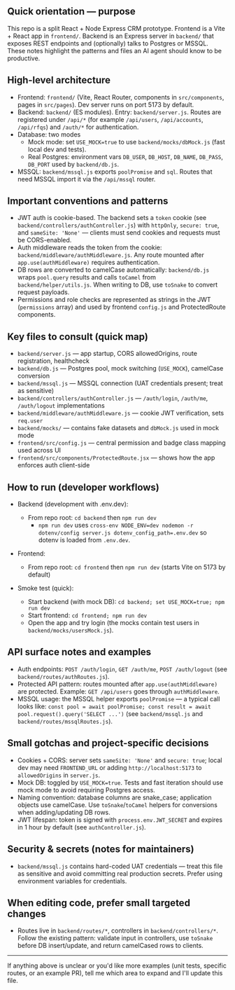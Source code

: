 ## Quick orientation — purpose

This repo is a split React + Node Express CRM prototype. Frontend is a Vite + React app in `frontend/`. Backend is an Express server in `backend/` that exposes REST endpoints and (optionally) talks to Postgres or MSSQL. These notes highlight the patterns and files an AI agent should know to be productive.

## High-level architecture

- Frontend: `frontend/` (Vite, React Router, components in `src/components`, pages in `src/pages`). Dev server runs on port 5173 by default.
- Backend: `backend/` (ES modules). Entry: `backend/server.js`. Routes are registered under `/api/*` (for example `/api/users`, `/api/accounts`, `/api/rfqs`) and `/auth/*` for authentication.
- Database: two modes
    - Mock mode: set `USE_MOCK=true` to use `backend/mocks/dbMock.js` (fast local dev and tests).
    - Real Postgres: environment vars `DB_USER`, `DB_HOST`, `DB_NAME`, `DB_PASS`, `DB_PORT` used by `backend/db.js`.
- MSSQL: `backend/mssql.js` exports `poolPromise` and `sql`. Routes that need MSSQL import it via the `/api/mssql` router.

## Important conventions and patterns

- JWT auth is cookie-based. The backend sets a `token` cookie (see `backend/controllers/authController.js`) with `httpOnly`, `secure: true`, and `sameSite: 'None'` — clients must send cookies and requests must be CORS-enabled.
- Auth middleware reads the token from the cookie: `backend/middleware/authMiddleware.js`. Any route mounted after `app.use(authMiddleware)` requires authentication.
- DB rows are converted to camelCase automatically: `backend/db.js` wraps `pool.query` results and calls `toCamel` from `backend/helper/utils.js`. When writing to DB, use `toSnake` to convert request payloads.
- Permissions and role checks are represented as strings in the JWT (`permissions` array) and used by frontend `config.js` and ProtectedRoute components.

## Key files to consult (quick map)

- `backend/server.js` — app startup, CORS allowedOrigins, route registration, healthcheck
- `backend/db.js` — Postgres pool, mock switching (`USE_MOCK`), camelCase conversion
- `backend/mssql.js` — MSSQL connection (UAT credentials present; treat as sensitive)
- `backend/controllers/authController.js` — `/auth/login`, `/auth/me`, `/auth/logout` implementations
- `backend/middleware/authMiddleware.js` — cookie JWT verification, sets `req.user`
- `backend/mocks/` — contains fake datasets and `dbMock.js` used in mock mode
- `frontend/src/config.js` — central permission and badge class mapping used across UI
- `frontend/src/components/ProtectedRoute.jsx` — shows how the app enforces auth client-side

## How to run (developer workflows)

- Backend (development with .env.dev):

    - From repo root: `cd backend` then `npm run dev`
        - `npm run dev` uses `cross-env NODE_ENV=dev nodemon -r dotenv/config server.js dotenv_config_path=.env.dev` so dotenv is loaded from `.env.dev`.

- Frontend:

    - From repo root: `cd frontend` then `npm run dev` (starts Vite on 5173 by default)

- Smoke test (quick):

    - Start backend (with mock DB): `cd backend; set USE_MOCK=true; npm run dev`
    - Start frontend: `cd frontend; npm run dev`
    - Open the app and try login (the mocks contain test users in `backend/mocks/usersMock.js`).

## API surface notes and examples

- Auth endpoints: `POST /auth/login`, `GET /auth/me`, `POST /auth/logout` (see `backend/routes/authRoutes.js`).
- Protected API pattern: routes mounted after `app.use(authMiddleware)` are protected. Example: `GET /api/users` goes through `authMiddleware`.
- MSSQL usage: the MSSQL helper exports `poolPromise` — a typical call looks like: `const pool = await poolPromise; const result = await pool.request().query('SELECT ...')` (see `backend/mssql.js` and `backend/routes/mssqlRoutes.js`).

## Small gotchas and project-specific decisions

- Cookies + CORS: server sets `sameSite: 'None'` and `secure: true`; local dev may need `FRONTEND_URL` or adding `http://localhost:5173` to `allowedOrigins` in `server.js`.
- Mock DB: toggled by `USE_MOCK=true`. Tests and fast iteration should use mock mode to avoid requiring Postgres access.
- Naming convention: database columns are snake_case; application objects use camelCase. Use `toSnake`/`toCamel` helpers for conversions when adding/updating DB rows.
- JWT lifespan: token is signed with `process.env.JWT_SECRET` and expires in 1 hour by default (see `authController.js`).

## Security & secrets (notes for maintainers)

- `backend/mssql.js` contains hard-coded UAT credentials — treat this file as sensitive and avoid committing real production secrets. Prefer using environment variables for credentials.

## When editing code, prefer small targeted changes

- Routes live in `backend/routes/*`, controllers in `backend/controllers/*`. Follow the existing pattern: validate input in controllers, use `toSnake` before DB insert/update, and return camelCased rows to clients.

---
If anything above is unclear or you'd like more examples (unit tests, specific routes, or an example PR), tell me which area to expand and I'll update this file.
